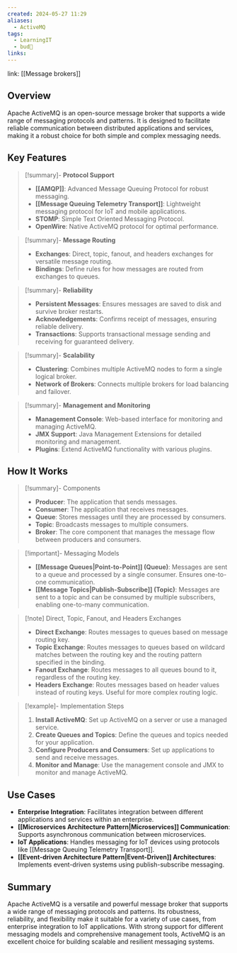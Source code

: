 ```yaml
---
created: 2024-05-27 11:29
aliases:
  - ActiveMQ
tags:
  - LearningIT
  - bud🌿
links:
---
```


link: [[Message brokers]]

## Overview

Apache ActiveMQ is an open-source message broker that supports a wide range of messaging protocols and patterns. It is designed to facilitate reliable communication between distributed applications and services, making it a robust choice for both simple and complex messaging needs.

## Key Features

> [!summary]- **Protocol Support**
> 
> - **[[AMQP]]**: Advanced Message Queuing Protocol for robust messaging.
> - **[[Message Queuing Telemetry Transport]]**: Lightweight messaging protocol for IoT and mobile applications.
> - **STOMP**: Simple Text Oriented Messaging Protocol.
> - **OpenWire**: Native ActiveMQ protocol for optimal performance.

> [!summary]- **Message Routing**
> 
> - **Exchanges**: Direct, topic, fanout, and headers exchanges for versatile message routing.
> - **Bindings**: Define rules for how messages are routed from exchanges to queues.

> [!summary]- **Reliability**
> 
> - **Persistent Messages**: Ensures messages are saved to disk and survive broker restarts.
> - **Acknowledgements**: Confirms receipt of messages, ensuring reliable delivery.
> - **Transactions**: Supports transactional message sending and receiving for guaranteed delivery.

> [!summary]- **Scalability**
> 
> - **Clustering**: Combines multiple ActiveMQ nodes to form a single logical broker.
> - **Network of Brokers**: Connects multiple brokers for load balancing and failover.

> [!summary]- **Management and Monitoring**
> 
> - **Management Console**: Web-based interface for monitoring and managing ActiveMQ.
> - **JMX Support**: Java Management Extensions for detailed monitoring and management.
> - **Plugins**: Extend ActiveMQ functionality with various plugins.

## How It Works

> [!summary]- Components
> 
> - **Producer**: The application that sends messages.
> - **Consumer**: The application that receives messages.
> - **Queue**: Stores messages until they are processed by consumers.
> - **Topic**: Broadcasts messages to multiple consumers.
> - **Broker**: The core component that manages the message flow between producers and consumers.

> [!important]- Messaging Models
> 
> - **[[Message Queues|Point-to-Point]] (Queue)**: Messages are sent to a queue and processed by a single consumer. Ensures one-to-one communication.
> - **[[Message Topics|Publish-Subscribe]] (Topic)**: Messages are sent to a topic and can be consumed by multiple subscribers, enabling one-to-many communication.

> [!note] Direct, Topic, Fanout, and Headers Exchanges
> 
> - **Direct Exchange**: Routes messages to queues based on message routing key.
> - **Topic Exchange**: Routes messages to queues based on wildcard matches between the routing key and the routing pattern specified in the binding.
> - **Fanout Exchange**: Routes messages to all queues bound to it, regardless of the routing key.
> - **Headers Exchange**: Routes messages based on header values instead of routing keys. Useful for more complex routing logic.

> [!example]- Implementation Steps
> 
> 1. **Install ActiveMQ**: Set up ActiveMQ on a server or use a managed service.
> 2. **Create Queues and Topics**: Define the queues and topics needed for your application.
> 3. **Configure Producers and Consumers**: Set up applications to send and receive messages.
> 4. **Monitor and Manage**: Use the management console and JMX to monitor and manage ActiveMQ.

## Use Cases

- **Enterprise Integration**: Facilitates integration between different applications and services within an enterprise.
- **[[Microservices Architecture Pattern|Microservices]] Communication**: Supports asynchronous communication between microservices.
- **IoT Applications**: Handles messaging for IoT devices using protocols like [[Message Queuing Telemetry Transport]].
- **[[Event-driven Architecture Pattern|Event-Driven]] Architectures**: Implements event-driven systems using publish-subscribe messaging.

## Summary

Apache ActiveMQ is a versatile and powerful message broker that supports a wide range of messaging protocols and patterns. Its robustness, reliability, and flexibility make it suitable for a variety of use cases, from enterprise integration to IoT applications. With strong support for different messaging models and comprehensive management tools, ActiveMQ is an excellent choice for building scalable and resilient messaging systems.